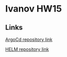 # Ivanov HW15

## Links

[ArgoCd repository link](https://github.com/AntonIvanovDevOps/ArgoCDApps.git)

[HELM repository link](https://antonivanovdevops.github.io/Helm/)